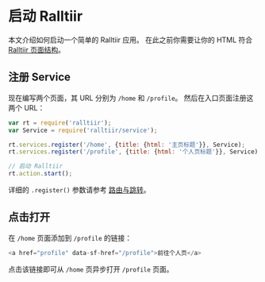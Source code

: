 # 启动 Ralltiir

本文介绍如何启动一个简单的 Ralltiir 应用。
在此之前你需要让你的 HTML 符合 [Ralltiir 页面结构][html]。

## 注册 Service

现在编写两个页面，其 URL 分别为 `/home` 和 `/profile`。
然后在入口页面注册这两个 URL：

```javascript
var rt = require('ralltiir');
var Service = require('ralltiir/service');

rt.services.register('/home', {title: {html: '主页标题'}}, Service);
rt.services.register('/profile', {title: {html: '个人页标题'}}, Service);

// 启动 Ralltiir
rt.action.start();
```

详细的 `.register()` 参数请参考 [路由与跳转](/get-started/router.md)。

## 点击打开

在 `/home` 页面添加到 `/profile` 的链接：

```javascript
<a href="profile" data-sf-href="/profile">前往个人页</a>
```

点击该链接即可从 `/home` 页异步打开 `/profile` 页面。

[html]: /get-started/html-structure.md
